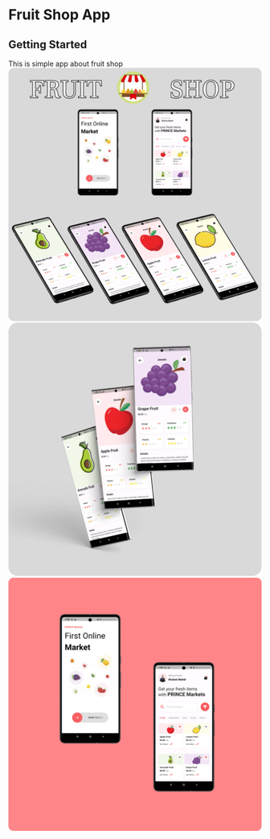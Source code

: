 # Fruit Shop App

## Getting Started
This is simple app about fruit shop 
<img src="fruit-shop1.jpg">
<img src="fruit-shop2.jpg">
<img src="fruit-shop3.jpg">
